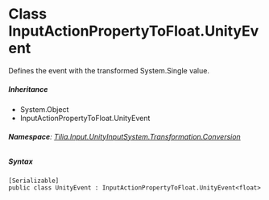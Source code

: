 # Class InputActionPropertyToFloat.UnityEvent

Defines the event with the transformed System.Single value.

##### Inheritance

* System.Object
* InputActionPropertyToFloat.UnityEvent

###### **Namespace**: [Tilia.Input.UnityInputSystem.Transformation.Conversion]

##### Syntax

```
[Serializable]
public class UnityEvent : InputActionPropertyToFloat.UnityEvent<float>
```

[Tilia.Input.UnityInputSystem.Transformation.Conversion]: README.md

